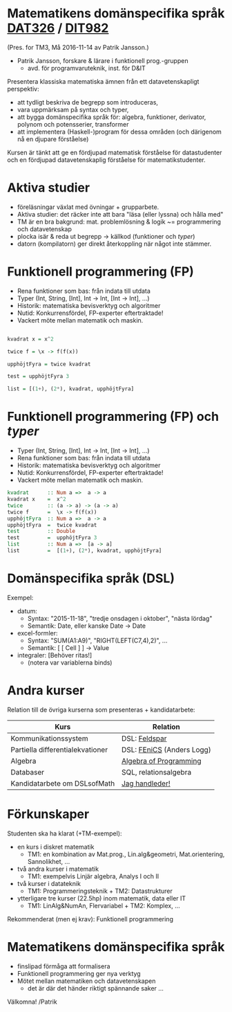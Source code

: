 # Matematikens domänspecifika språk [DAT326](https://www.student.chalmers.se/sp/course?course_id=24230) / [DIT982](http://kursplaner.gu.se/english/DIT982.pdf)
(Pres. for TM3, Må 2016-11-14 av Patrik Jansson.)

* Patrik Jansson, forskare & lärare i funktionell prog.-gruppen
    * avd. för programvaruteknik, inst. för D&IT

Presentera klassiska matematiska ämnen från ett datavetenskapligt perspektiv:

* att tydligt beskriva de begrepp som introduceras,
* vara uppmärksam på syntax och typer,
* att bygga domänspecifika språk för: algebra, funktioner, derivator, polynom och potensserier, transformer
* att implementera (Haskell-)program för dessa områden (och därigenom nå en djupare förståelse)

Kursen är tänkt att ge en fördjupad matematisk förståelse för
datastudenter och en fördjupad datavetenskaplig förståelse för
matematikstudenter.

# Aktiva studier

* föreläsningar växlat med övningar + grupparbete.
* Aktiva studier: det räcker inte att bara "läsa (eller lyssna) och hålla med"
* TM är en bra bakgrund: mat. problemlösning & logik ~= programmering och datavetenskap
* plocka isär & reda ut begrepp -> källkod (funktioner och *typer*)
* datorn (kompilatorn) ger direkt återkoppling när något inte stämmer.


# Funktionell programmering (FP)

* Rena funktioner som bas: från indata till utdata
* Typer (Int, String, [Int], Int -> Int, [Int -> Int], ...)
* Historik: matematiska bevisverktyg och algoritmer
* Nutid: Konkurrensfördel, FP-experter eftertraktade!
* Vackert möte mellan matematik och maskin.

```haskell

kvadrat x = x^2

twice f = \x -> f(f(x))

upphöjtFyra = twice kvadrat

test = upphöjtFyra 3

list = [(1+), (2*), kvadrat, upphöjtFyra]
```

# Funktionell programmering (FP) och *typer*

* Typer (Int, String, [Int], Int -> Int, [Int -> Int], ...)
* Rena funktioner som bas: från indata till utdata
* Historik: matematiska bevisverktyg och algoritmer
* Nutid: Konkurrensfördel, FP-experter eftertraktade!
* Vackert möte mellan matematik och maskin.

```haskell
kvadrat      :: Num a =>  a -> a
kvadrat x    =  x^2
twice        :: (a -> a) -> (a -> a)
twice f      =  \x -> f(f(x))
upphöjtFyra  :: Num a =>  a -> a
upphöjtFyra  =  twice kvadrat
test         :: Double
test         =  upphöjtFyra 3
list         :: Num a =>  [a -> a]
list         =  [(1+), (2*), kvadrat, upphöjtFyra]
```

# Domänspecifika språk (DSL)

Exempel:

* datum:
    * Syntax: "2015-11-18", "tredje onsdagen i oktober", "nästa lördag"
    * Semantik: Date, eller kanske Date -> Date
* excel-formler:
    * Syntax: "SUM(A1:A9)", "RIGHT(LEFT(C7,4),2)", ...
    * Semantik: [ [ Cell ] ] -> Value
* integraler: [Behöver ritas!]
    * (notera var variablerna binds)

# Andra kurser

Relation till de övriga kurserna som presenteras + kandidatarbete:

| Kurs                               | Relation    |
| ---------------------------------- | ----------- |
| Kommunikationssystem               | DSL: [Feldspar](http://feldspar.github.io/) |
| Partiella differentialekvationer   | DSL: [FEniCS](http://fenicsproject.org/) (Anders Logg) |
| Algebra                            | [Algebra of Programming](http://wiki.portal.chalmers.se/agda/pmwiki.php?n=Libraries.AOPA) |
| Databaser                          | SQL, relationsalgebra |
| Kandidatarbete om DSLsofMath       | [Jag handleder!](https://github.com/DSLsofMath/BScProj2017/blob/master/DSLsofMath_andra_kurser.md) |

# Förkunskaper

Studenten ska ha klarat (+TM-exempel):

* en kurs i diskret matematik
    * TM1: en kombination av Mat.prog., Lin.alg&geometri, Mat.orientering, Sannolikhet, ...
* två andra kurser i matematik
    * TM1: exempelvis Linjär algebra, Analys I och II
* två kurser i datateknik
    * TM1: Programmeringsteknik + TM2: Datastrukturer
* ytterligare tre kurser (22.5hp) inom matematik, data eller IT
    * TM1: LinAlg&NumAn, Flervariabel + TM2: Komplex, ...

Rekommenderat (men ej krav): Funktionell programmering

# Matematikens domänspecifika språk

* finslipad förmåga att formalisera
* Funktionell programmering ger nya verktyg
* Mötet mellan matematiken och datavetenskapen
    * det är där det händer riktigt spännande saker ...

Välkomna!
/Patrik

